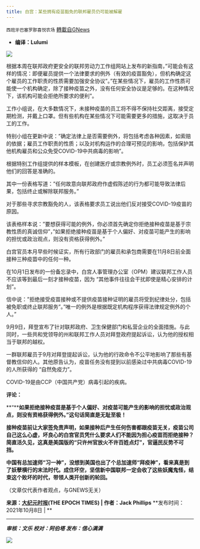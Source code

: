 ```yaml
---
title: 白宫：某些拥有疫苗豁免的联邦雇员仍可能被解雇
---
```

`西班牙巴塞罗那喜悦农场` [轉載自GNews](https://gnews.org/zh-hans/1584116/)

- **编译：Lulumi**


![](https://assets.gnews.org/wp-content/uploads/2021/10/tempsnip281.png)

根据本周在联邦政府更安全的联邦劳动力工作组网站上发布的新指南，”可能会有这样的情况：即便雇员提供一个法律要求的例外（有效的疫苗豁免），但机构确定这个雇员的工作职责的性质需要加强安全协议”。”在某些情况下，雇员的工作性质可能使一个机构确定，除了接种疫苗之外，没有任何安全协议是足够的。在这种情况下，该机构可能会拒绝所要求的便利”。

工作小组说，在大多数情况下，未接种疫苗的员工将不得不保持社交距离，接受定期检测，并戴上口罩。但有些机构在某些情况下可能需要更多的措施，这取决于员工的工作。

特别小组在更新中说：”确定法律上是否需要例外，将包括考虑各种因素，如索赔的依据；雇员工作职责的性质；以及对机构运作的合理可预见的影响，包括保护其他机构雇员和公众免受COVID-19中共病毒的影响”。

根据特别工作组提供的样本模板，在创建医疗或宗教例外时，员工必须签名并声明他们的回答是准确的。

其中一份表格写道：”任何故意向联邦政府作虚假陈述的行为都可能导致法律后果，包括终止或解除联邦服务。”

对于那些寻求宗教豁免的人，该表格要求员工说出他们反对接受COVID-19疫苗的原因。

该表格样本说：”要想获得可能的例外，你必须首先确定你拒绝接种疫苗是基于宗教性质的真诚信仰”，”如果拒绝接种疫苗是基于个人偏好、对疫苗可能产生的影响的担忧或政治观点，则没有资格获得例外。”

白宫官员本月早些时候证实，所有行政部门的雇员和承包商需要在11月8日前全面接种三种疫苗中的任何一种。

在10月1日发布的一份备忘录中，白宫人事管理办公室（OPM）建议联邦工作人员不应该等到最后一刻才接种疫苗，因为 “其他事件往往会干扰即使是精心安排的计划”。

信中说：”拒绝接受疫苗接种或不提供疫苗接种证明的雇员将受到纪律处分，包括被免职或终止联邦服务”。”唯一的例外是根据既定机构程序获得法律规定例外的个人。”

9月9日，拜登宣布了针对联邦政府、卫生保健部门和私营企业的全面措施。与此同时，一些共和党领导的州和联邦工作人员对拜登政府提起诉讼，认为他的授权相当于联邦的越权。

一群联邦雇员于9月对拜登提起诉讼，认为他的行政命令不公平地影响了那些有基督教信仰的人。其他原告认为，疫苗任务没有提到以前感染过中共病毒COVID-19的人所获得的 “自然免疫力”。

COVID-19是由CCP（中国共产党）病毒引起的疾病。

**评论：**

**“****如果拒绝接种疫苗是基于个人偏好、对疫苗可能产生的影响的担忧或政治观点，则没有资格获得例外。”这句话简直是无耻至极！**

**接种疫苗前让大家签免责声明，如果接种后产生任何伤害都跟疫苗无关，疫苗公司自己这么心虚，坏良心的白宫官员凭什么要求人们不能因为担心疫苗而拒绝接种？简直活久见，这真是美国版的“只许州官放火不许百姓点灯”，官逼民反势不可挡。**

**中国有总加速师“习一神”，没想到美国也出了个总加速师“拜疫神”，看来真是到了妖孽横行的末法时代。成住坏空，坚信新中国联邦一定会收了这些妖魔鬼怪，结束这个败坏的时代，带领人类开创新的轮回。**

（文章仅代表作者观点，与GNEWS无关）

**来源：[大纪元时报](https://www.theepochtimes.com/white-house-some-federal-workers-with-valid-vaccine-exemptions-could-still-be-fired_4039719.html)(THE EPOCH TIMES) | 作者：Jack Phillips** **发布时间：2021年10月8日 | **

* * *

***审核：文乐
校对：阿伯塔
发布：信心满满***

![](https://assets.gnews.org/wp-content/uploads/2021/10/tempsnip190.png)
